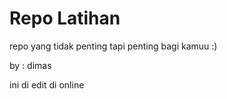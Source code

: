 # Repo Latihan

repo yang tidak penting tapi penting bagi kamuu :)

by : dimas

ini di edit di online